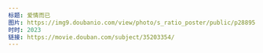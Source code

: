 ```yaml
---
标题: 爱情而已
图片: https://img9.doubanio.com/view/photo/s_ratio_poster/public/p2889590695.jpg
时时: 2023
链接: https://movie.douban.com/subject/35203354/
---
```

